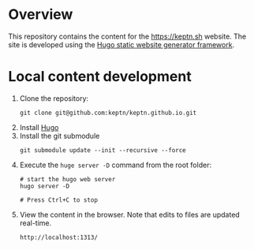 # Overview

This repository contains the content for the https://keptn.sh website. The site is developed using the [Hugo static website generator framework](http://gohugo.io).

# Local content development

1. Clone the repository:
    ```
    git clone git@github.com:keptn/keptn.github.io.git
    ``` 
1. Install [Hugo](http://gohugo.io)
1. Install the git submodule
    ```
    git submodule update --init --recursive --force
    ```
1. Execute the `huge server -D` command from the root folder:
    ```
    # start the hugo web server
    hugo server -D

    # Press Ctrl+C to stop
    ```
1. View the content in the browser. Note that edits to files are updated real-time.
    ```
    http://localhost:1313/
    ```
